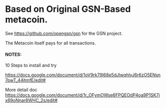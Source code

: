 # Based on Original GSN-Based metacoin.

See https://github.com/opengsn/gsn for the GSN project.

The Metacoin itself pays for all transactions.

#### NOTES:
10 Steps to install and try

https://docs.google.com/document/d/1oV9rk79l68e5dJlwqhlyJ6r6zO5ENsn7pwT_44jtmfE/edit#

More detail doc
https://docs.google.com/document/d/1r_OFymOWse6FPQEOdP4oa9P1SK7jx69oNnar8WHC_2s/edit#
